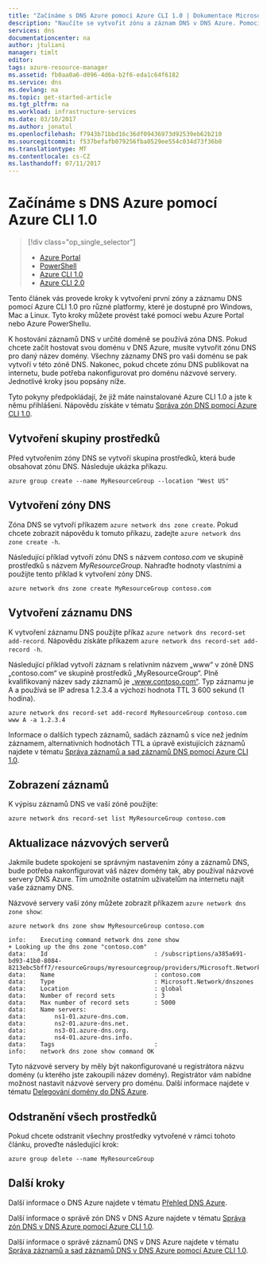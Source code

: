 ```yaml
---
title: "Začínáme s DNS Azure pomocí Azure CLI 1.0 | Dokumentace Microsoftu"
description: "Naučíte se vytvořit zónu a záznam DNS v DNS Azure. Pomocí tohoto podrobného průvodce můžete vytvořit a spravovat první zónu a záznam DNS pomocí Azure CLI 1.0."
services: dns
documentationcenter: na
author: jtuliani
manager: timlt
editor: 
tags: azure-resource-manager
ms.assetid: fb0aa0a6-d096-4d6a-b2f6-eda1c64f6182
ms.service: dns
ms.devlang: na
ms.topic: get-started-article
ms.tgt_pltfrm: na
ms.workload: infrastructure-services
ms.date: 03/10/2017
ms.author: jonatul
ms.openlocfilehash: f7943b71bbd16c36df09436973d92539eb62b210
ms.sourcegitcommit: f537befafb079256fba0529ee554c034d73f36b0
ms.translationtype: MT
ms.contentlocale: cs-CZ
ms.lasthandoff: 07/11/2017
---
```

# <a name="get-started-with-azure-dns-using-azure-cli-10"></a>Začínáme s DNS Azure pomocí Azure CLI 1.0

> [!div class="op_single_selector"]
> * [Azure Portal](dns-getstarted-portal.md)
> * [PowerShell](dns-getstarted-powershell.md)
> * [Azure CLI 1.0](dns-getstarted-cli-nodejs.md)
> * [Azure CLI 2.0](dns-getstarted-cli.md)

Tento článek vás provede kroky k vytvoření první zóny a záznamu DNS pomocí Azure CLI 1.0 pro různé platformy, které je dostupné pro Windows, Mac a Linux. Tyto kroky můžete provést také pomocí webu Azure Portal nebo Azure PowerShellu.

K hostování záznamů DNS v určité doméně se používá zóna DNS. Pokud chcete začít hostovat svou doménu v DNS Azure, musíte vytvořit zónu DNS pro daný název domény. Všechny záznamy DNS pro vaši doménu se pak vytvoří v této zóně DNS. Nakonec, pokud chcete zónu DNS publikovat na internetu, bude potřeba nakonfigurovat pro doménu názvové servery. Jednotlivé kroky jsou popsány níže.

Tyto pokyny předpokládají, že již máte nainstalované Azure CLI 1.0 a jste k němu přihlášeni. Nápovědu získáte v tématu [Správa zón DNS pomocí Azure CLI 1.0](dns-operations-dnszones-cli-nodejs.md).

## <a name="create-the-resource-group"></a>Vytvoření skupiny prostředků

Před vytvořením zóny DNS se vytvoří skupina prostředků, která bude obsahovat zónu DNS. Následuje ukázka příkazu.

```azurecli
azure group create --name MyResourceGroup --location "West US"
```

## <a name="create-a-dns-zone"></a>Vytvoření zóny DNS

Zóna DNS se vytvoří příkazem `azure network dns zone create`. Pokud chcete zobrazit nápovědu k tomuto příkazu, zadejte `azure network dns zone create -h`.

Následující příklad vytvoří zónu DNS s názvem *contoso.com* ve skupině prostředků s názvem *MyResourceGroup*. Nahraďte hodnoty vlastními a použijte tento příklad k vytvoření zóny DNS.

```azurecli
azure network dns zone create MyResourceGroup contoso.com
```


## <a name="create-a-dns-record"></a>Vytvoření záznamu DNS

K vytvoření záznamu DNS použijte příkaz `azure network dns record-set add-record`. Nápovědu získáte příkazem `azure network dns record-set add-record -h`.

Následující příklad vytvoří záznam s relativním názvem „www“ v zóně DNS „contoso.com“ ve skupině prostředků „MyResourceGroup“. Plně kvalifikovaný název sady záznamů je „www.contoso.com“. Typ záznamu je A a používá se IP adresa 1.2.3.4 a výchozí hodnota TTL 3 600 sekund (1 hodina).

```azurecli
azure network dns record-set add-record MyResourceGroup contoso.com www A -a 1.2.3.4
```

Informace o dalších typech záznamů, sadách záznamů s více než jedním záznamem, alternativních hodnotách TTL a úpravě existujících záznamů najdete v tématu [Správa záznamů a sad záznamů DNS pomocí Azure CLI 1.0](dns-operations-recordsets-cli-nodejs.md).


## <a name="view-records"></a>Zobrazení záznamů

K výpisu záznamů DNS ve vaší zóně použijte:

```azurecli
azure network dns record-set list MyResourceGroup contoso.com
```


## <a name="update-name-servers"></a>Aktualizace názvových serverů

Jakmile budete spokojeni se správným nastavením zóny a záznamů DNS, bude potřeba nakonfigurovat váš název domény tak, aby používal názvové servery DNS Azure. Tím umožníte ostatním uživatelům na internetu najít vaše záznamy DNS.

Názvové servery vaší zóny můžete zobrazit příkazem `azure network dns zone show`:

```azurecli
azure network dns zone show MyResourceGroup contoso.com

info:    Executing command network dns zone show
+ Looking up the dns zone "contoso.com"
data:    Id                              : /subscriptions/a385a691-bd93-41b0-8084-8213ebc5bff7/resourceGroups/myresourcegroup/providers/Microsoft.Network/dnszones/contoso.com
data:    Name                            : contoso.com
data:    Type                            : Microsoft.Network/dnszones
data:    Location                        : global
data:    Number of record sets           : 3
data:    Max number of record sets       : 5000
data:    Name servers:
data:        ns1-01.azure-dns.com.
data:        ns2-01.azure-dns.net.
data:        ns3-01.azure-dns.org.
data:        ns4-01.azure-dns.info.
data:    Tags                            :
info:    network dns zone show command OK
```

Tyto názvové servery by měly být nakonfigurované u registrátora názvu domény (u kterého jste zakoupili název domény). Registrátor vám nabídne možnost nastavit názvové servery pro doménu. Další informace najdete v tématu [Delegování domény do DNS Azure](dns-domain-delegation.md).

## <a name="delete-all-resources"></a>Odstranění všech prostředků
 
Pokud chcete odstranit všechny prostředky vytvořené v rámci tohoto článku, proveďte následující krok:

```azurecli
azure group delete --name MyResourceGroup
```

## <a name="next-steps"></a>Další kroky

Další informace o DNS Azure najdete v tématu [Přehled DNS Azure](dns-overview.md).

Další informace o správě zón DNS v DNS Azure najdete v tématu [Správa zón DNS v DNS Azure pomocí Azure CLI 1.0](dns-operations-dnszones-cli-nodejs.md).

Další informace o správě záznamů DNS v DNS Azure najdete v tématu [Správa záznamů a sad záznamů DNS v DNS Azure pomocí Azure CLI 1.0](dns-operations-recordsets-cli-nodejs.md).

